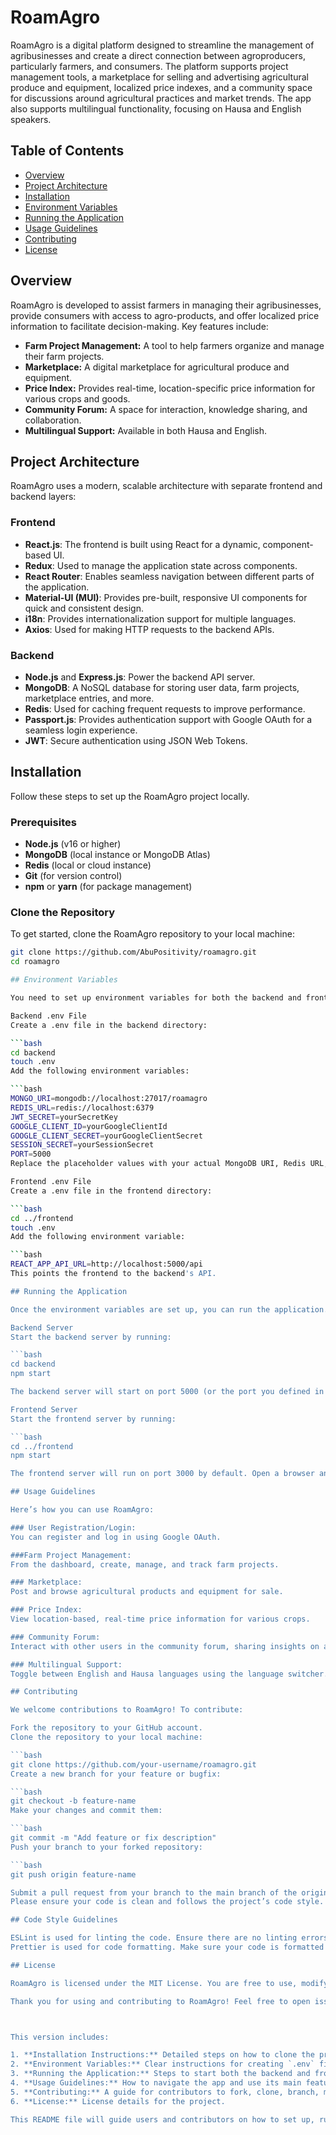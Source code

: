 # RoamAgro

RoamAgro is a digital platform designed to streamline the management of agribusinesses and create a direct connection between agroproducers, particularly farmers, and consumers. The platform supports project management tools, a marketplace for selling and advertising agricultural produce and equipment, localized price indexes, and a community space for discussions around agricultural practices and market trends. The app also supports multilingual functionality, focusing on Hausa and English speakers.

## Table of Contents
- [Overview](#overview)
- [Project Architecture](#project-architecture)
- [Installation](#installation)
- [Environment Variables](#environment-variables)
- [Running the Application](#running-the-application)
- [Usage Guidelines](#usage-guidelines)
- [Contributing](#contributing)
- [License](#license)

## Overview

RoamAgro is developed to assist farmers in managing their agribusinesses, provide consumers with access to agro-products, and offer localized price information to facilitate decision-making. Key features include:

- **Farm Project Management:** A tool to help farmers organize and manage their farm projects.
- **Marketplace:** A digital marketplace for agricultural produce and equipment.
- **Price Index:** Provides real-time, location-specific price information for various crops and goods.
- **Community Forum:** A space for interaction, knowledge sharing, and collaboration.
- **Multilingual Support:** Available in both Hausa and English.

## Project Architecture

RoamAgro uses a modern, scalable architecture with separate frontend and backend layers:

### **Frontend** 
- **React.js**: The frontend is built using React for a dynamic, component-based UI.
- **Redux**: Used to manage the application state across components.
- **React Router**: Enables seamless navigation between different parts of the application.
- **Material-UI (MUI)**: Provides pre-built, responsive UI components for quick and consistent design.
- **i18n**: Provides internationalization support for multiple languages.
- **Axios**: Used for making HTTP requests to the backend APIs.

### **Backend** 
- **Node.js** and **Express.js**: Power the backend API server.
- **MongoDB**: A NoSQL database for storing user data, farm projects, marketplace entries, and more.
- **Redis**: Used for caching frequent requests to improve performance.
- **Passport.js**: Provides authentication support with Google OAuth for a seamless login experience.
- **JWT**: Secure authentication using JSON Web Tokens.

## Installation

Follow these steps to set up the RoamAgro project locally.

### Prerequisites

- **Node.js** (v16 or higher)
- **MongoDB** (local instance or MongoDB Atlas)
- **Redis** (local or cloud instance)
- **Git** (for version control)
- **npm** or **yarn** (for package management)

### Clone the Repository

To get started, clone the RoamAgro repository to your local machine:

```bash
git clone https://github.com/AbuPositivity/roamagro.git
cd roamagro

## Environment Variables

You need to set up environment variables for both the backend and frontend. Create .env files in the respective directories.

Backend .env File
Create a .env file in the backend directory:

```bash
cd backend
touch .env
Add the following environment variables:

```bash
MONGO_URI=mongodb://localhost:27017/roamagro
REDIS_URL=redis://localhost:6379
JWT_SECRET=yourSecretKey
GOOGLE_CLIENT_ID=yourGoogleClientId
GOOGLE_CLIENT_SECRET=yourGoogleClientSecret
SESSION_SECRET=yourSessionSecret
PORT=5000
Replace the placeholder values with your actual MongoDB URI, Redis URL, Google OAuth credentials, and session secret.

Frontend .env File
Create a .env file in the frontend directory:

```bash
cd ../frontend
touch .env
Add the following environment variable:

```bash
REACT_APP_API_URL=http://localhost:5000/api
This points the frontend to the backend's API.

## Running the Application

Once the environment variables are set up, you can run the application.

Backend Server
Start the backend server by running:

```bash
cd backend
npm start

The backend server will start on port 5000 (or the port you defined in the .env file).

Frontend Server
Start the frontend server by running:

```bash
cd ../frontend
npm start

The frontend server will run on port 3000 by default. Open a browser and navigate to http://localhost:3000 to view the application.

## Usage Guidelines

Here’s how you can use RoamAgro:

### User Registration/Login:
You can register and log in using Google OAuth.

###Farm Project Management:
From the dashboard, create, manage, and track farm projects.

### Marketplace:
Post and browse agricultural products and equipment for sale.

### Price Index:
View location-based, real-time price information for various crops.

### Community Forum:
Interact with other users in the community forum, sharing insights on agricultural practices.

### Multilingual Support:
Toggle between English and Hausa languages using the language switcher.

## Contributing

We welcome contributions to RoamAgro! To contribute:

Fork the repository to your GitHub account.
Clone the repository to your local machine:

```bash
git clone https://github.com/your-username/roamagro.git
Create a new branch for your feature or bugfix:

```bash
git checkout -b feature-name
Make your changes and commit them:

```bash
git commit -m "Add feature or fix description"
Push your branch to your forked repository:

```bash
git push origin feature-name

Submit a pull request from your branch to the main branch of the original repository.
Please ensure your code is clean and follows the project’s code style. Also, run the tests before submitting a pull request.

## Code Style Guidelines

ESLint is used for linting the code. Ensure there are no linting errors.
Prettier is used for code formatting. Make sure your code is formatted according to Prettier’s rules.

## License

RoamAgro is licensed under the MIT License. You are free to use, modify, and distribute this project under the terms of the license. See the LICENSE file for more details.

Thank you for using and contributing to RoamAgro! Feel free to open issues for bug reports or feature requests.



This version includes:

1. **Installation Instructions:** Detailed steps on how to clone the project, install dependencies, and set up the project locally.
2. **Environment Variables:** Clear instructions for creating `.env` files for both backend and frontend, including all required variables.
3. **Running the Application:** Steps to start both the backend and frontend servers.
4. **Usage Guidelines:** How to navigate the app and use its main features.
5. **Contributing:** A guide for contributors to fork, clone, branch, make changes, and submit pull requests.
6. **License:** License details for the project.

This README file will guide users and contributors on how to set up, run, and contribute to the RoamAgro project.